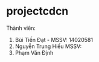 # projectcdcn
Thành viên: 
1. Bùi Tiến Đạt   -   MSSV: 14020581
2. Nguyễn Trung Hiếu  MSSV: 
3. Phạm Văn Định
